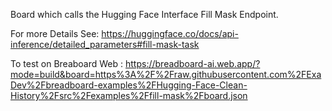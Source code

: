 Board which calls the Hugging Face Interface Fill Mask Endpoint.

For more Details See: https://huggingface.co/docs/api-inference/detailed_parameters#fill-mask-task 

To test on Breaboard Web : https://breadboard-ai.web.app/?mode=build&board=https%3A%2F%2Fraw.githubusercontent.com%2FExaDev%2Fbreadboard-examples%2FHugging-Face-Clean-History%2Fsrc%2Fexamples%2Ffill-mask%2Fboard.json